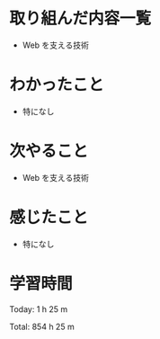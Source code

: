 # 取り組んだ内容一覧
- Web を支える技術

# わかったこと
- 特になし

# 次やること
- Web を支える技術

# 感じたこと
- 特になし

# 学習時間
Today: 1 h 25 m

Total: 854 h 25 m
